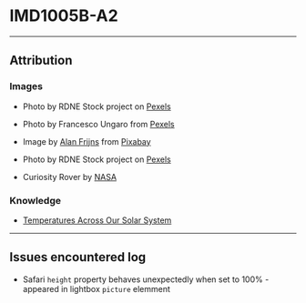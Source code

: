 # IMD1005B-A2

---

## Attribution

### Images

- Photo by RDNE Stock project on [Pexels](https://www.pexels.com/photo/astronauts-holding-hands-standing-on-brown-mountains-8474484/)

- Photo by Francesco Ungaro from [Pexels](https://www.pexels.com/photo/starry-sky-998641/)

- Image by [Alan Frijns](https://pixabay.com/users/alan_frijns-16705522/) from [Pixabay](https://pixabay.com/photos/mars-sunset-soil-rocks-sand-7459788/)

- Photo by RDNE Stock project on [Pexels](https://www.pexels.com/photo/a-person-in-space-suit-standing-on-a-rocky-mountain-8474703/)

- Curiosity Rover by [NASA](https://science.nasa.gov/resource/a-picture-postcard-from-curiositys-navcams/)

### Knowledge

- [Temperatures Across Our Solar System](https://science.nasa.gov/solar-system/temperatures-across-our-solar-system/#:~:text=The%20median%20surface%20temperature%20on,F%20(%2D153%C2%B0C))

---

## Issues encountered log

- Safari ```height``` property behaves unexpectedly when set to 100% - appeared in lightbox ```picture``` elemment